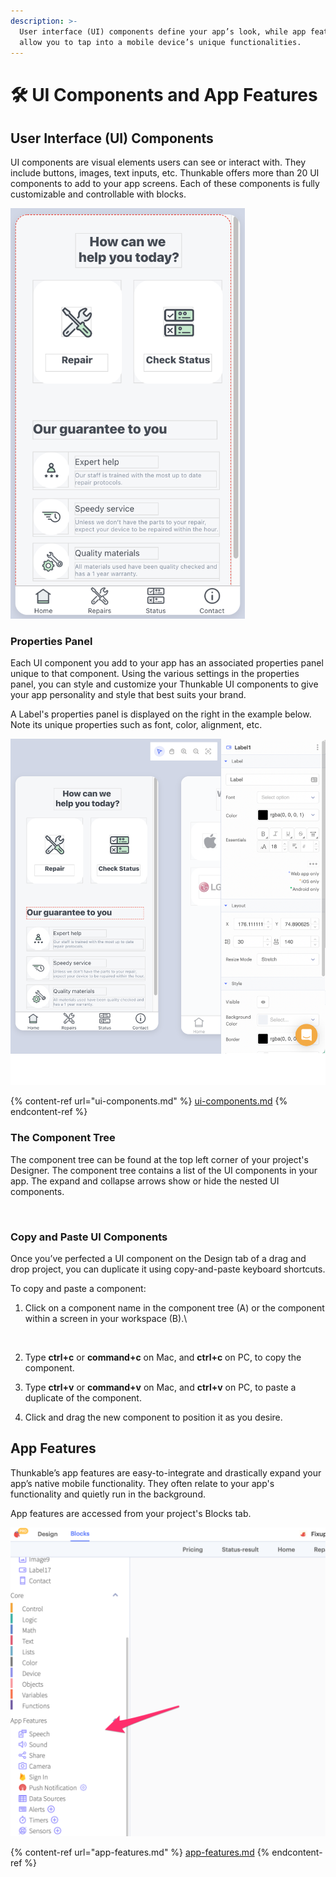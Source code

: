 ```yaml
---
description: >-
  User interface (UI) components define your app’s look, while app features
  allow you to tap into a mobile device’s unique functionalities.
---
```


# 🛠️ UI Components and App Features

## User Interface (UI) Components

UI components are visual elements users can see or interact with. They include buttons, images, text inputs, etc. Thunkable offers more than 20 UI components to add to your app screens. ﻿Each of these components is fully customizable and controllable with blocks.

<div align="left">

<img src=".gitbook/assets/image (209).png" alt="" width="375">

</div>

### Properties Panel

Each UI component you add to your app has an associated properties panel unique to that component. Using the various settings in the properties panel, you can style and customize your Thunkable UI components to give your app personality and style that best suits your brand.

A Label's properties panel is displayed on the right in the example below. Note its unique properties such as font, color, alignment, etc.&#x20;

![](<.gitbook/assets/image (6) (2).png>)

{% content-ref url="ui-components.md" %}
[ui-components.md](ui-components.md)
{% endcontent-ref %}

### The Component Tree

The component tree can be found at the top left corner of your project's Designer. The component tree contains a list of the UI components in your app. The expand and collapse arrows show or hide the nested UI components.

<div align="left">

<img src=".gitbook/assets/screen-shot-2021-04-12-at-7.31.03-am.png" alt="" width="375">

</div>

### Copy and Paste UI Components&#x20;

Once you’ve perfected a UI component on the Design tab of a drag and drop project, you can duplicate it using copy-and-paste keyboard shortcuts.

To copy and paste a component:&#x20;

1.  Click on a component name in the component tree (A) or the component within a screen in your workspace (B).\


    <figure><img src="https://lh6.googleusercontent.com/u-6CMjS6Fm-JDNhxsBeVM0ZRvhHUQdaafaeYLTkkX74NV-7Myc1eVKz8ljWce8SslmZyrnjgs-COKFzlDzlk9457vG-cS2RFi2FPl4WCYEB72Cfwl8Rk1-Yi-svdrGBWkSFuJhMvBJvxOV6wpTWqeRRKcgKvqU-o3omZbOxOw2d-YPf1Zoyn0BYA8A" alt=""><figcaption></figcaption></figure>
2. Type **ctrl+c** or **command+c** on Mac, and **ctrl+c** on PC, to copy the component.&#x20;
3. Type **ctrl+v** or **command+v** on Mac, and **ctrl+v** on PC, to paste a duplicate of the component.
4. Click and drag the new component to position it as you desire.

## App Features

Thunkable’s app features are easy-to-integrate and drastically expand your app’s native mobile functionality. They often relate to your app's functionality and quietly run in the background.&#x20;

App features are accessed from your project's Blocks tab.

![](<.gitbook/assets/thunkable (4).png>)

{% content-ref url="app-features.md" %}
[app-features.md](app-features.md)
{% endcontent-ref %}
